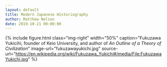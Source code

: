 ```yaml
---
layout: default
title: Modern Japanese Historiography
author: Matthew Nelson
date: 2019-10-21 00:00:00
---
```


{% include figure.html
  class="img-right"
  width="50%"
  caption="Fukuzawa Yukicihi, founder of Keio University, and author of _An Outline of a Theory of Civilization_"
  image-url="fukuzawayukichi.jpg"
  source-url="https://en.wikipedia.org/wiki/Fukuzawa_Yukichi#/media/File:FukuzawaYukichi.jpg"
%} 
